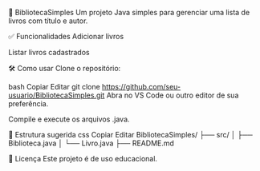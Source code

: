 📘 BibliotecaSimples
Um projeto Java simples para gerenciar uma lista de livros com título e autor.

✅ Funcionalidades
Adicionar livros

Listar livros cadastrados

🛠️ Como usar
Clone o repositório:

bash
Copiar
Editar
git clone https://github.com/seu-usuario/BibliotecaSimples.git
Abra no VS Code ou outro editor de sua preferência.

Compile e execute os arquivos .java.

📁 Estrutura sugerida
css
Copiar
Editar
BibliotecaSimples/
├── src/
│   ├── Biblioteca.java
│   └── Livro.java
├── README.md


📄 Licença
Este projeto é de uso educacional.